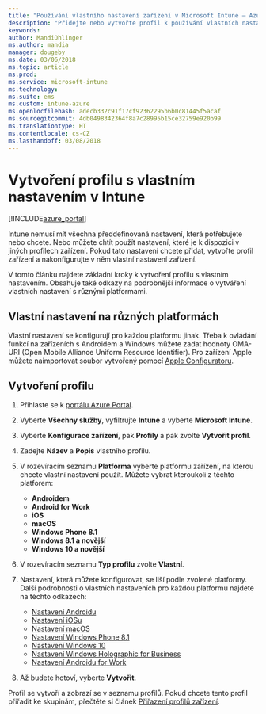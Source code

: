 ```yaml
---
title: "Používání vlastního nastavení zařízení v Microsoft Intune – Azure | Microsoft Docs"
description: "Přidejte nebo vytvořte profil k používání vlastních nastavení pro zařízení s Windows, Androidem a iOSem pomocí Microsoft Intune"
keywords: 
author: MandiOhlinger
ms.author: mandia
manager: dougeby
ms.date: 03/06/2018
ms.topic: article
ms.prod: 
ms.service: microsoft-intune
ms.technology: 
ms.suite: ems
ms.custom: intune-azure
ms.openlocfilehash: adecb332c91f17cf92362295b6b0c81445f5acaf
ms.sourcegitcommit: 4db0498342364f8a7c28995b15ce32759e920b99
ms.translationtype: HT
ms.contentlocale: cs-CZ
ms.lasthandoff: 03/08/2018
---
```

# <a name="create-a-profile-with-custom-settings-in-intune"></a>Vytvoření profilu s vlastním nastavením v Intune

[!INCLUDE[azure_portal](./includes/azure_portal.md)]

Intune nemusí mít všechna předdefinovaná nastavení, která potřebujete nebo chcete. Nebo můžete chtít použít nastavení, které je k dispozici v jiných profilech zařízení. Pokud tato nastavení chcete přidat, vytvořte profil zařízení a nakonfigurujte v něm vlastní nastavení zařízení.

V tomto článku najdete základní kroky k vytvoření profilu s vlastním nastavením. Obsahuje také odkazy na podrobnější informace o vytváření vlastních nastavení s různými platformami.

## <a name="custom-settings-on-different-platforms"></a>Vlastní nastavení na různých platformách
Vlastní nastavení se konfigurují pro každou platformu jinak. Třeba k ovládání funkcí na zařízeních s Androidem a Windows můžete zadat hodnoty OMA-URI (Open Mobile Alliance Uniform Resource Identifier). Pro zařízení Apple můžete naimportovat soubor vytvořený pomocí [Apple Configuratoru](https://itunes.apple.com/us/app/apple-configurator-2/id1037126344?mt=12).

## <a name="create-the-profile"></a>Vytvoření profilu

1. Přihlaste se k [portálu Azure Portal](https://portal.azure.com).
2. Vyberte **Všechny služby**, vyfiltrujte **Intune** a vyberte **Microsoft Intune**.
3. Vyberte **Konfigurace zařízení**, pak **Profily** a pak zvolte **Vytvořit profil**.
4. Zadejte **Název** a **Popis** vlastního profilu.
5. V rozevíracím seznamu **Platforma** vyberte platformu zařízení, na kterou chcete vlastní nastavení použít. Můžete vybrat kteroukoli z těchto platforem:

    - **Androidem**
    - **Android for Work**
    - **iOS**
    - **macOS**
    - **Windows Phone 8.1**
    - **Windows 8.1 a novější**
    - **Windows 10 a novější**

6. V rozevíracím seznamu **Typ profilu** zvolte **Vlastní**.
7. Nastavení, která můžete konfigurovat, se liší podle zvolené platformy. Další podrobnosti o vlastních nastaveních pro každou platformu najdete na těchto odkazech:

    - [Nastavení Androidu](custom-settings-android.md)
    - [Nastavení iOSu](custom-settings-ios.md)
    - [Nastavení macOS](custom-settings-macos.md)
    - [Nastavení Windows Phone 8.1](custom-settings-windows-phone-8-1.md)
    - [Nastavení Windows 10](custom-settings-windows-10.md)
    - [Nastavení Windows Holographic for Business](custom-settings-windows-holographic.md)
    - [Nastavení Androidu for Work](custom-settings-android-for-work.md)

8. Až budete hotoví, vyberte **Vytvořit**.

Profil se vytvoří a zobrazí se v seznamu profilů. Pokud chcete tento profil přiřadit ke skupinám, přečtěte si článek [Přiřazení profilů zařízení](device-profile-assign.md).
